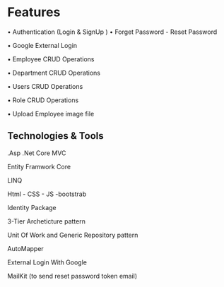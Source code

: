 # Features

•	Authentication (Login & SignUp )
•	Forget Password - Reset Password

•	Google External Login

•	Employee CRUD Operations

•	Department CRUD Operations

•	Users CRUD Operations

•	Role CRUD Operations

•	Upload Employee image file




## Technologies & Tools

.Asp .Net Core MVC

Entity Framwork Core

LINQ

Html - CSS - JS -bootstrab

Identity Package

3-Tier Archeticture pattern

Unit Of Work and Generic Repository pattern

AutoMapper

External Login With Google

MailKit (to send reset password token email)
